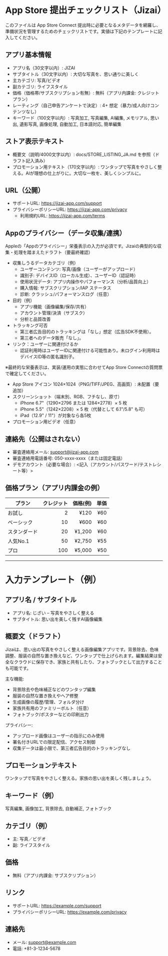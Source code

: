 # App Store 提出チェックリスト（Jizai）

このファイルは App Store Connect 提出時に必要となるメタデータを網羅し、準備状況を管理するためのチェックリストです。実値は下記のテンプレートに記入してください。

## アプリ基本情報
- アプリ名（30文字以内）: JIZAI
- サブタイトル（30文字以内）: 大切な写真を、思い通りに美しく
- 主カテゴリ: 写真/ビデオ
- 副カテゴリ: ライフスタイル
- 価格（価格帯/サブスクリプション有無）: 無料（アプリ内課金: クレジットプラン）
- レーティング（自己申告アンケートで決定）: 4+ 想定（暴力/成人向けコンテンツなし）
- キーワード（100文字以内）: 写真加工, 写真編集, AI編集, メモリアル, 思い出, 遺影写真, 画像処理, 自動加工, 日本語対応, 簡単編集

## ストア表示テキスト
- 概要文（説明/4000文字以内）: docs/STORE_LISTING_JA.md を参照（ドラフト記入済み）
- プロモーション用テキスト（170文字以内）: ワンタップで写真をやさしく整える。AIが理想の仕上がりに。大切な一枚を、美しくシンプルに。

## URL（公開）
- サポートURL: https://jizai-app.com/support
- プライバシーポリシーURL: https://jizai-app.com/privacy
  - 利用規約URL: https://jizai-app.com/terms

## Appのプライバシー（データ収集/連携）
Appleの「Appのプライバシー」栄養表示の入力が必須です。Jizaiの典型的な収集・処理を踏まえたドラフト（要最終確認）
- 収集しうるデータカテゴリ（例）
  - ユーザーコンテンツ: 写真/画像（ユーザーがアップロード）
  - 識別子: デバイスID（ローカル生成）、ユーザーID（認証時）
  - 使用状況データ: アプリ内操作やパフォーマンス（分析/品質向上）
  - 購入情報: サブスクリプション/IAP ステータス
  - 診断: クラッシュ/パフォーマンスログ（任意）
- 目的（例）
  - アプリ機能（画像編集/保存/共有）
  - アカウント管理/決済（サブスク）
  - 分析と品質改善
- トラッキング可否
  - 第三者広告目的のトラッキングは「なし」想定（広告SDK不使用）。
  - 第三者へのデータ販売「なし」。
- リンク：ユーザーに関連付けるか
  - 認証利用時はユーザーIDに関連付ける可能性あり。未ログイン利用時はデバイスID等の匿名識別子。

※最終的な栄養表示は、実装/運用の実態に合わせてApp Store Connectの質問票で確定してください。

- App Store アイコン 1024×1024（PNG/TIFF/JPEG、高画質）: 未配置（要追加）
- スクリーンショット（端末別、RGB、フチなし、原寸）
  - iPhone 6.7"（1290×2796 または 1284×2778）× 5 枚
  - iPhone 5.5"（1242×2208）× 5 枚（代替として 6.1"/5.8" も可）
  - iPad（12.9" / 11"）が対象なら各5枚
- プロモーション用ビデオ（任意）

## 連絡先（公開はされない）
- 審査連絡用メール: support@jizai-app.com
- 審査連絡用電話番号: 050-xxxx-xxxx（または固定電話）
- デモアカウント（必要な場合）: <記入（アカウント/パスワード/テストレシート等）>

## 価格プラン（アプリ内課金の例）
| プラン | クレジット | 価格(例) | 単価 |
|---|---:|---:|---:|
| お試し | 2 | ¥120 | ¥60 |
| ベーシック | 10 | ¥600 | ¥60 |
| スタンダード | 20 | ¥1,200 | ¥60 |
| 人気No.1 | 50 | ¥2,750 | ¥55 |
| プロ | 100 | ¥5,000 | ¥50 |

---

# 入力テンプレート（例）

## アプリ名 / サブタイトル
- アプリ名: じざい – 写真をやさしく整える
- サブタイトル: 思い出を美しく残すAI画像編集

## 概要文（ドラフト）
Jizaiは、思い出の写真をやさしく整える画像編集アプリです。背景除去、色味調整、服装の自然な置き換えなど、ワンタップで仕上げられます。編集結果は安全なクラウドに保存でき、家族と共有したり、フォトブックとして出力することも可能です。

主な機能:
- 背景除去や色味補正などのワンタップ編集
- 服装の自然な置き換えやヘア修整
- 生成画像の履歴/管理、フォルダ分け
- 家族共有用のファミリーボルト（任意）
- フォトブック/ポスターなどの印刷出力

プライバシー:
- アップロード画像はユーザーの指示にのみ使用
- 署名付きURLでの限定配信、アクセス制御
- 収集データは最小限で、第三者広告目的のトラッキングなし

## プロモーションテキスト
ワンタップで写真をやさしく整える。家族の思い出を美しく残しましょう。

## キーワード（例）
写真編集, 画像加工, 背景除去, 自動補正, フォトブック

## カテゴリ（例）
- 主: 写真／ビデオ
- 副: ライフスタイル

## 価格
- 無料（アプリ内課金: サブスクリプション）

## リンク
- サポートURL: https://example.com/support
- プライバシーポリシーURL: https://example.com/privacy

## 連絡先
- メール: support@example.com
- 電話: +81-3-1234-5678

